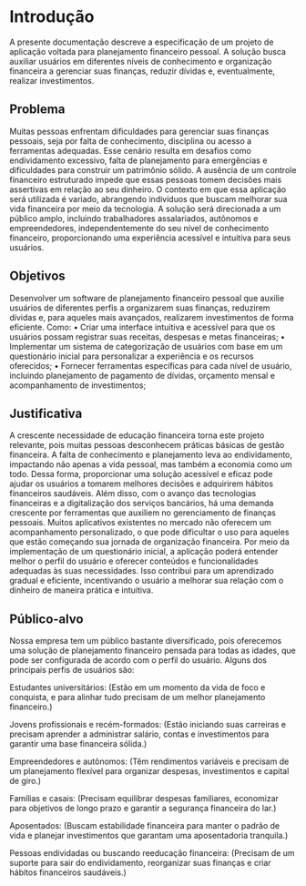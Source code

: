# Introdução

A presente documentação descreve a especificação de um projeto de aplicação voltada para planejamento financeiro pessoal. A solução busca auxiliar usuários em diferentes níveis de conhecimento e organização financeira a gerenciar suas finanças, reduzir dívidas e, eventualmente, realizar investimentos.

## Problema
Muitas pessoas enfrentam dificuldades para gerenciar suas finanças pessoais, seja por falta de conhecimento, disciplina ou acesso a ferramentas adequadas. Esse cenário resulta em desafios como endividamento excessivo, falta de planejamento para emergências e dificuldades para construir um patrimônio sólido. A ausência de um controle financeiro estruturado impede que essas pessoas tomem decisões mais assertivas em relação ao seu dinheiro.
O contexto em que essa aplicação será utilizada é variado, abrangendo indivíduos que buscam melhorar sua vida financeira por meio da tecnologia. A solução será direcionada a um público amplo, incluindo trabalhadores assalariados, autônomos e empreendedores, independentemente do seu nível de conhecimento financeiro, proporcionando uma experiência acessível e intuitiva para seus usuários.

## Objetivos

Desenvolver um software de planejamento financeiro pessoal que auxilie usuários de diferentes perfis a organizarem suas finanças, reduzirem dívidas e, para aqueles mais avançados, realizarem investimentos de forma eficiente.
Como:
•	Criar uma interface intuitiva e acessível para que os usuários possam registrar suas receitas, despesas e metas financeiras;
•	Implementar um sistema de categorização de usuários com base em um questionário inicial para personalizar a experiência e os recursos oferecidos;
•	Fornecer ferramentas específicas para cada nível de usuário, incluindo planejamento de pagamento de dívidas, orçamento mensal e acompanhamento de investimentos;

## Justificativa

A crescente necessidade de educação financeira torna este projeto relevante, pois muitas pessoas desconhecem práticas básicas de gestão financeira. A falta de conhecimento e planejamento leva ao endividamento, impactando não apenas a vida pessoal, mas também a economia como um todo. Dessa forma, proporcionar uma solução acessível e eficaz pode ajudar os usuários a tomarem melhores decisões e adquirirem hábitos financeiros saudáveis.
Além disso, com o avanço das tecnologias financeiras e a digitalização dos serviços bancários, há uma demanda crescente por ferramentas que auxiliem no gerenciamento de finanças pessoais. Muitos aplicativos existentes no mercado não oferecem um acompanhamento personalizado, o que pode dificultar o uso para aqueles que estão começando sua jornada de organização financeira.
Por meio da implementação de um questionário inicial, a aplicação poderá entender melhor o perfil do usuário e oferecer conteúdos e funcionalidades adequadas às suas necessidades. Isso contribui para um aprendizado gradual e eficiente, incentivando o usuário a melhorar sua relação com o dinheiro de maneira prática e intuitiva.

## Público-alvo

Nossa empresa tem um público bastante diversificado, pois oferecemos uma solução de planejamento financeiro pensada para todas as idades, que pode ser configurada de acordo com o perfil do usuário. Alguns dos principais perfis de usuários são:

Estudantes universitários: (Estão em um momento da vida de foco e conquista, e para alinhar tudo precisam de um melhor planejamento financeiro.)

Jovens profissionais e recém-formados: (Estão iniciando suas carreiras e precisam aprender a administrar salário, contas e investimentos para garantir uma base financeira sólida.)

Empreendedores e autônomos: (Têm rendimentos variáveis e precisam de um planejamento flexível para organizar despesas, investimentos e capital de giro.)

Famílias e casais: (Precisam equilibrar despesas familiares, economizar para objetivos de longo prazo e garantir a segurança financeira do lar.)

Aposentados: (Buscam estabilidade financeira para manter o padrão de vida e planejar investimentos que garantam uma aposentadoria tranquila.)

Pessoas endividadas ou buscando reeducação financeira: (Precisam de um suporte para sair do endividamento, reorganizar suas finanças e criar hábitos financeiros saudáveis.)


